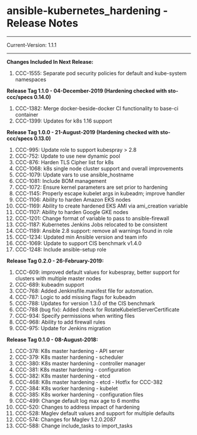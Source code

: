 ansible-kubernetes_hardening - Release Notes
===========

***
Current-Version: 1.1.1
***

__Changes Included In Next Release:__

1. CCC-1555: Separate pod security policies for default and kube-system namespaces

__Release Tag 1.1.0 - 04-December-2019 (Hardening checked with sto-ccc/specs 0.14.0)__

1. CCC-1382: Merge docker-beside-docker CI functionality to base-ci container
2. CCC-1399: Updates for k8s 1.16 support

__Release Tag 1.0.0 - 21-August-2019 (Hardening checked with sto-ccc/specs 0.13.0)__

1. CCC-995: Update role to support kubespray > 2.8
2. CCC-752: Update to use new dynamic pool
3. CCC-876: Harden TLS Cipher list for k8s
4. CCC-1068: k8s single node cluster support and overall improvements
5. CCC-1079: Update vars to use ansible_hostname
6. CCC-1081: Include BOM management
7. CCC-1072:  Ensure kernel parameters are set prior to hardening
8. CCC-1145: Properly escape kubelet args in kubeadm; improve handler
9. CCC-1106: Ability to harden Amazon EKS nodes
10. CCC-1169: Ability to create hardened EKS AMI via ami_creation variable
11. CCC-1107: Ability to harden Google GKE nodes
12. CCC-1201: Change format of variable to pass to ansible-firewall
13. CCC-1187: Kubernetes Jenkins Jobs relocated to be consistent
14. CCC-1189: Ansible 2.8 support: remove all warnings found in role
15. CCC-1234: Updated min Ansible version and team info
16. CCC-1069: Update to support CIS benchmark v1.4.0
17. CCC-1248: Include ansible-setup role

__Release Tag 0.2.0 - 26-February-2019:__

1. CCC-609: improved default values for kubespray, better support for clusters with multiple master nodes
2. CCC-689: kubeadm support
3. CCC-768: Added Jenkinsfile.manifest file for automation.
4. CCC-787: Logic to add missing flags for kubeadm
5. CCC-788: Updates for version 1.3.0 of the CIS benchmark
6. CCC-788 (bug fix): Added check for RotateKubeletServerCertificate
7. CCC-934: Specify permissions when writing files
8. CCC-968: Ability to add firewall rules
9. CCC-975: Update for Jenkins migration

__Release Tag 0.1.0 - 08-August-2018:__

1. CCC-378: K8s master hardening - API server
2. CCC-379: K8s master hardening - scheduler
3. CCC-380: K8s master hardening - controller manager
4. CCC-381: K8s master hardening - configuration
5. CCC-382: K8s master hardening - etcd
6. CCC-468: K8s master hardening - etcd - Hotfix for CCC-382
7. CCC-384: K8s worker hardening - kubelet
8. CCC-385: K8s worker hardening - configuration files
9. CCC-499: Change default log max age to 6 months
10. CCC-520: Changes to address impact of hardening
11. CCC-528: Maglev default values and support for multiple defaults
12. CCC-574: Changes for Maglev 1.2.0.2087
13. CCC-588: Change include_tasks to import_tasks
